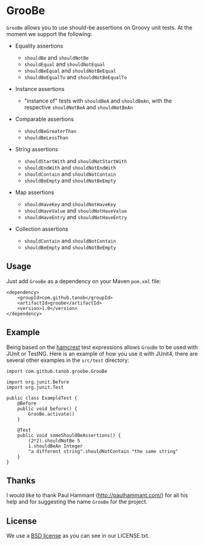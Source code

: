 GrooBe
======

`GrooBe` allows you to use should-be assertions on Groovy unit tests. At the moment we support the following:

* Equality assertions
  * `shouldBe` and `shouldNotBe`
  * `shouldEqual` and `shouldNotEqual`
  * `shouldBeEqual` and `shouldNotBeEqual`
  * `shouldBeEqualTo` and `shouldNotBeEqualTo`

* Instance assertions
  * "instance of" tests with `shouldBeA` and `shouldBeAn`, with the respective `shouldNotBeA` and `shouldNotBeAn`

* Comparable assertions
  * `shouldBeGreaterThan`
  * `shouldBeLessThan`

* String assertions
  * `shouldStartWith` and `shouldNotStartWith`
  * `shouldEndWith` and `shouldNotEndWith`
  * `shouldContain` and `shouldNotContain`
  * `shouldBeEmpty` and `shouldNotBeEmpty`

* Map assertions
  * `shouldHaveKey` and `shouldNotHaveKey`
  * `shouldHaveValue` and `shouldNotHaveValue`
  * `shouldHaveEntry` and `shouldNotHaveEntry`

* Collection assertions
  * `shouldContain` and `shouldNotContain`
  * `shouldBeEmpty` and `shouldNotBeEmpty`

Usage
-----

Just add `GrooBe` as a dependency on your Maven `pom.xml` file:

    <dependency>
        <groupId>com.github.tanob</groupId>
        <artifactId>groobe</artifactId>
        <version>1.0</version>
    </dependency>
 
Example
-------

Being based on the [hamcrest](http://code.google.com/p/hamcrest/) test expressions allows `GrooBe` to be used with JUnit or TestNG.
Here is an example of how you use it with JUnit4, there are several other examples in the `src/test` directory:

    import com.github.tanob.groobe.GrooBe

    import org.junit.Before
    import org.junit.Test

    public class ExampleTest {
        @Before
        public void before() {
            GrooBe.activate()
        }

        @Test
        public void someShouldBeAssertions() {
            (2*2).shouldNotBe 5
            1.shouldBeAn Integer
            "a different string".shouldNotContain "the same string"
        }
    }

Thanks
------

I would like to thank Paul Hammant (http://paulhammant.com/) for all his help and for suggesting the name `GrooBe` for the project.

License
-------

We use a [BSD license](http://en.wikipedia.org/wiki/BSD_licenses) as you can see in our LICENSE.txt.

